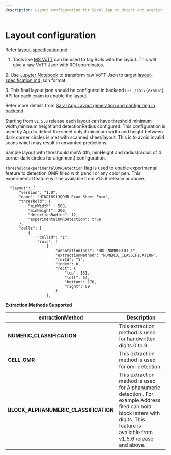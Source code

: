 ```yaml
---
description: Layout configuration for Saral App to detect and predict
---
```


# Layout configuration

Refer [layout-specification.md](../learn/specifications/layout-specification.md "mention")

1. Tools like [MS VoTT](https://github.com/microsoft/VoTT) can be used to tag ROIs with the layout. This will give a raw VoTT Json with ROI coordinates.

2\. Use [Jupyter Notebook](https://jupyter.org) to transform raw VoTT Json to target [layout-specification.md](../learn/specifications/layout-specification.md "mention") json format.

3\. This final layout json should be configured in backend `GET /roi/{examId}` API for each exam to enable the layout.

Refer more details from [Saral App Layout generation and configuring in backend](https://github.com/Sunbird-Saral/Project-Saral/wiki/Saral-App-Layout-generation-and-configuring-in-backend)

Starting from `v1.5.0` release each layout can have threshold minimum width,minimum height and detectionRadius configured. This configuration is used by App to detect the sheet only if minimum width and height between dark corner circles is met with scanned sheet/layout. This is to avoid invalid scans which may result in unwanted predictions.

Sample layout with threshould minWidth, minHeight and radius(radius of 4 corner dark circles for alignment) configuration.

`threshold\experimentalOMRDetection` flag is used to enable experimental feature to detection OMR filled with pencil or any color pen. This experimental feature will be available from v1.5.6 release or above.



```
  "layout": {
      "version": "1.0",
      "name": "HINDI8S13QOMR Exam Sheet Form",
      "threshold": {
          "minWidth" : 500,
          "minHeight": 200,
          "detectionRadius": 12,
          "experimentalOMRDetection": true
      },            
      "cells": [
          {
              "cellId": "1",
              "rois": [
                  {
                      "annotationTags": "ROLLNUMBERID1_1",
                      "extractionMethod": "NUMERIC_CLASSIFICATION",
                      "roiId": "1",
                      "index": 0,
                      "rect": {
                          "top": 151,
                          "left": 54,
                          "bottom": 178,
                          "right": 69
                      }
                  },
```

**Extraction Methods Supported**

| extractionMethod                        | Description                                                                                                                                                                        |
| --------------------------------------- | ---------------------------------------------------------------------------------------------------------------------------------------------------------------------------------- |
| **NUMERIC\_CLASSIFICATION**             | This extraction method is used for handwritten digits 0 to 9.                                                                                                                      |
| **CELL\_OMR**                           | This extraction method is used for omr detection.                                                                                                                                  |
| **BLOCK\_ALPHANUMERIC\_CLASSIFICATION** | This extraction method is used for Alphanumeric detection . For example Address filed can hold block letters with digits. This feature is available from v1.5.6 release and above. |
